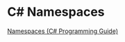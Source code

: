 # C# Namespaces

[Namespaces (C# Programming Guide)](https://docs.microsoft.com/en-us/dotnet/csharp/programming-guide/namespaces/)


